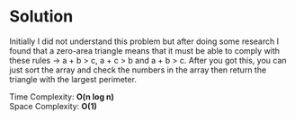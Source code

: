 # Solution

Initially I did not understand this problem but after doing some research I found that a zero-area triangle means that it must be able to comply with these rules -> a + b > c, a + c > b and a + b > c. After you got this, you can just sort the array and check the numbers in the array then return the triangle with the largest perimeter.


Time Complexity: **O(n log n)**\
Space Complexity: **O(1)**
